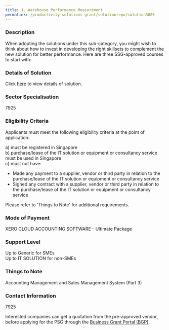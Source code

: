 ```yaml
---
title: 1. Warehouse Performance Measurement
permalink: /productivity-solutions-grant/solutionrepo/solution3005
---
```


### Description

When adopting the solutions under this sub-category, you might wish to think about how to invest in developing the right skillsets to complement the new solution for better performance. Here are three SSG-approved courses to start with:

### Details of Solution

Click <a href='W.L.P PTE LTD' target='_blank' rel='noopener'>here</a> to view details of solution.

### Sector Specialisation

 7925 

### Eligibility Criteria

Applicants must meet the following eligibility criteria at the point of application:

a) must be registered in Singapore <br>
b) purchase/lease of the IT solution or equipment or consultancy service must be used in Singapore <br>
c) must not have:
- Made any payment to a supplier, vendor or third party in relation to the purchase/lease of the IT solution or equipment or consultancy service
- Signed any contract with a supplier, vendor or third party in relation to the purchase/lease of the IT solution or equipment or consultancy service

Please refer to 'Things to Note' for additional requirements.

### Mode of Payment
XERO CLOUD ACCOUNTING SOFTWARE - Ultimate Package

### Support Level
Up to Generic for SMEs <br>
Up to IT SOLUTION for non-SMEs

### Things to Note
Accounting Management and Sales Management System (Part 3)

### Contact Information
7925

Interested companies can get a quotation from the pre-approved vendor, before applying for the PSG through the <a target='_blank' rel='noopener' href='https://www.businessgrants.gov.sg/'>Business Grant Portal (BGP)</a>.
